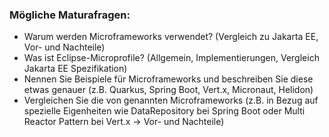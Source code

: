 ### Mögliche Maturafragen:

* Warum werden Microframeworks verwendet? (Vergleich zu Jakarta EE, Vor- und Nachteile)
* Was ist Eclipse-Microprofile? (Allgemein, Implementierungen, Vergleich Jakarta EE Spezifikation)
* Nennen Sie Beispiele für Microframeworks und beschreiben Sie diese etwas genauer (z.B. Quarkus, Spring Boot, Vert.x, Micronaut, Helidon)
* Vergleichen Sie die von genannten Microframeworks (z.B. in Bezug auf spezielle Eigenheiten wie DataRepository bei Spring Boot oder Multi Reactor Pattern bei Vert.x -> Vor- und Nachteile) 
